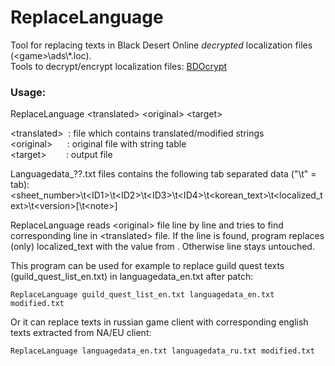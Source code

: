 # ReplaceLanguage
Tool for replacing texts in Black Desert Online *decrypted* localization files (\<game\>\ads\\*.loc).<br>
Tools to decrypt/encrypt localization files: [BDOcrypt](https://github.com/AMGarkin/BDOcrypt)


### Usage:
ReplaceLanguage \<translated\> \<original\> \<target\>

\<translated\>&nbsp;&nbsp;: file which contains translated/modified strings<br>
\<original\>&nbsp;&nbsp;&nbsp;&nbsp;&nbsp;&nbsp;: original file with string table<br>
\<target\>&nbsp;&nbsp;&nbsp;&nbsp;&nbsp;&nbsp;&nbsp;&nbsp;: output file<br>


Languagedata_??.txt files contains the following tab separated data ("\t" = tab):
\<sheet_number\>\t\<ID1\>\t\<ID2\>\t\<ID3\>\t\<ID4\>\t\<korean_text\>\t\<localized_text\>\t\<version\>\[\t\<note\>\]

ReplaceLanguage reads \<original\> file line by line and tries to find corresponding line in \<translated\> file. If the line is found, program replaces (only) localized_text with the value from <translated>. Otherwise line stays untouched.

This program can be used for example to replace guild quest texts (guild_quest_list_en.txt) in languagedata_en.txt after patch:

    ReplaceLanguage guild_quest_list_en.txt languagedata_en.txt modified.txt

Or it can replace texts in russian game client with corresponding english texts extracted from NA/EU client:

    ReplaceLanguage languagedata_en.txt languagedata_ru.txt modified.txt
